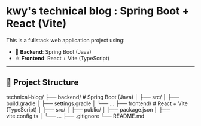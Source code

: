 # kwy's technical blog : Spring Boot + React (Vite)

This is a fullstack web application project using:

- 🧩 **Backend**: Spring Boot (Java)
- ⚛️ **Frontend**: React + Vite (TypeScript)

---

## 📁 Project Structure
technical-blog/
├── backend/           # Spring Boot (Java)
│   ├── src/
│   ├── build.gradle
│   ├── settings.gradle
│   └── ...
├── frontend/          # React + Vite (TypeScript)
│   ├── src/
│   ├── public/
│   ├── package.json
│   ├── vite.config.ts
│   └── ...
├── .gitignore
└── README.md